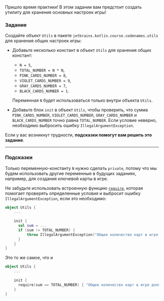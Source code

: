 Пришло время практики!
В этом задании вам предстоит создать утилиту для хранения основных настроек игры!

### Задание

Создайте объект `Utils` в пакете `jetbrains.kotlin.course.codenames.utils` для хранения общих настроек игры:

- Добавьте несколько констант в объект `Utils` для хранения общих констант:
  - `N = 5`, 
  - `TOTAL_NUMBER = N * N`, 
  - `PINK_CARDS_NUMBER = 8`, 
  - `VIOLET_CARDS_NUMBER = 9`, 
  - `GRAY_CARDS_NUMBER = 7`, 
  - `BLACK_CARDS_NUMBER = 1`.
  
  Переменная `N` будет использоваться только внутри объекта `Utils`.
- Добавьте блок `init` в объект `Utils`, чтобы проверить, что сумма `PINK_CARDS_NUMBER`, `VIOLET_CARDS_NUMBER`, `GRAY_CARDS_NUMBER` и `BLACK_CARDS_NUMBER` точно равна `TOTAL_NUMBER`.
  Если условие неверно, необходимо выбросить ошибку `IllegalArgumentException`.

Если у вас возникнут трудности, **подсказки помогут вам решить это задание**.

----

### Подсказки

<div class="hint" title="Нажмите, чтобы узнать о модификаторах доступа">
  
  Только переменную-константу `N` нужно сделать `private`, потому что мы будем использовать другие переменные в будущих заданиях, например, для создания ключевой карты в игре.
</div>

<div class="hint" title="Нажмите, чтобы узнать о встроенной функции `require`">
  
Не забудьте использовать встроенную функцию [`require`](https://kotlinlang.org/api/latest/jvm/stdlib/kotlin/require.html), которая помогает проверять определенные условия и выбросит ошибку `IllegalArgumentException`, если это необходимо:

```kotlin
object Utils {
    ...
  
    init {
      val sum = ...
      if (sum != TOTAL_NUMBER) {
          throw IllegalArgumentException("Общее количество карт в игре должно быть: $TOTAL_NUMBER")
      }
    }
}
```

Это то же самое, что и 

```kotlin
object Utils {
    ...
  
    init {
      require(sum == TOTAL_NUMBER) { "Общее количество карт в игре должно быть: $TOTAL_NUMBER" }
    }
}
```

</div>